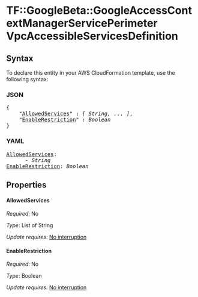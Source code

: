 # TF::GoogleBeta::GoogleAccessContextManagerServicePerimeter VpcAccessibleServicesDefinition

## Syntax

To declare this entity in your AWS CloudFormation template, use the following syntax:

### JSON

<pre>
{
    "<a href="#allowedservices" title="AllowedServices">AllowedServices</a>" : <i>[ String, ... ]</i>,
    "<a href="#enablerestriction" title="EnableRestriction">EnableRestriction</a>" : <i>Boolean</i>
}
</pre>

### YAML

<pre>
<a href="#allowedservices" title="AllowedServices">AllowedServices</a>: <i>
      - String</i>
<a href="#enablerestriction" title="EnableRestriction">EnableRestriction</a>: <i>Boolean</i>
</pre>

## Properties

#### AllowedServices

_Required_: No

_Type_: List of String

_Update requires_: [No interruption](https://docs.aws.amazon.com/AWSCloudFormation/latest/UserGuide/using-cfn-updating-stacks-update-behaviors.html#update-no-interrupt)

#### EnableRestriction

_Required_: No

_Type_: Boolean

_Update requires_: [No interruption](https://docs.aws.amazon.com/AWSCloudFormation/latest/UserGuide/using-cfn-updating-stacks-update-behaviors.html#update-no-interrupt)

